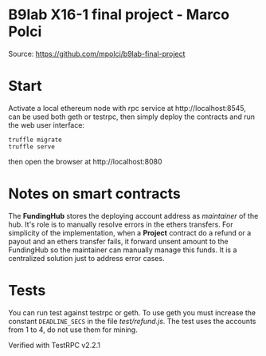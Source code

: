 # B9lab X16-1 final project - Marco Polci

Source: https://github.com/mpolci/b9lab-final-project

# Start
Activate a local ethereum node with rpc service at http://localhost:8545, can be used both geth or testrpc, then simply deploy the contracts and run the web user interface:
```
truffle migrate
truffle serve
```
then open the browser at http://localhost:8080

# Notes on smart contracts
The **FundingHub** stores the deploying account address as *maintainer* of the hub. It's role is to manually resolve errors in the ethers transfers. For simplicity of the implementation, when a **Project** contract do a refund or a payout and an ethers transfer fails, it forward unsent amount to the FundingHub so the maintainer can manually manage this funds. It is a centralized solution just to address error cases.

# Tests
You can run test against testrpc or geth. To use geth you must increase the constant
`DEADLINE_SECS` in the file *test/refund.js*. The test uses the accounts from 1 to 4, do not use them for mining.

Verified with TestRPC v2.2.1

